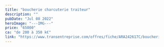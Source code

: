 ```yaml
---
title: "boucherie charcuterie traiteur"
description: ""
pubDate: "Jul 08 2022"
heroImage: "---IMG---"
price: "65000"
ca: "de 200 à 350 k€"
link: "https://www.transentreprise.com/offres/fiche/ARA242617C/boucherie-charcuterie-traiteur/auvergne-rhone-alpes"
---
```

